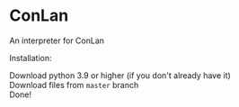 # ConLan
An interpreter for ConLan

Installation:

Download python 3.9 or higher (if you don't already have it)\
Download files from `master` branch\
Done!
